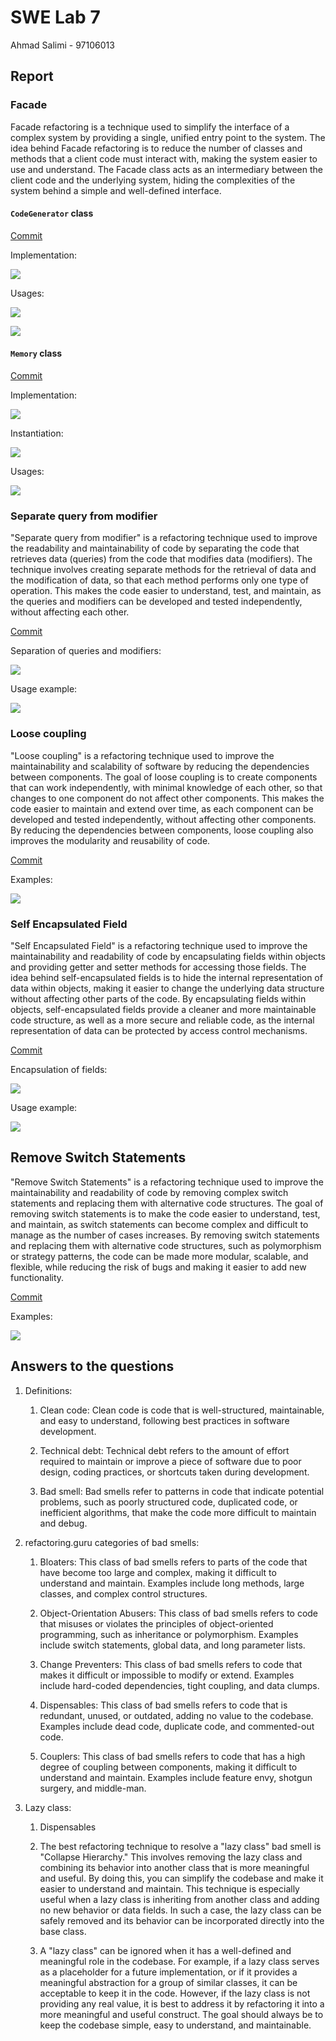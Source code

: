 # SWE Lab 7

Ahmad Salimi - 97106013

## Report

### Facade

Facade refactoring is a technique used to simplify the interface of a complex system by providing a single, unified entry point to the system. The idea behind Facade refactoring is to reduce the number of classes and methods that a client code must interact with, making the system easier to use and understand. The Facade class acts as an intermediary between the client code and the underlying system, hiding the complexities of the system behind a simple and well-defined interface.

#### `CodeGenerator` class

[Commit](https://github.com/ahmadsalimi/SWELab7/commit/c7a1217c5f951dccd35b23c1035934fb8822a52a)

Implementation:

![](./screenshots/1-codegenfacade.png)

Usages:

![](./screenshots/2-codegenfacade-usage1.png)

![](./screenshots/3-codegenfacade-usage2.png)

#### `Memory` class

[Commit](https://github.com/ahmadsalimi/SWELab7/commit/9e1be70e8937d53c8321a6ac69c76d145ec60e9a)

Implementation:

![](./screenshots/4-memoryfacade.png)

Instantiation:

![](./screenshots/5-memoryfacade-instantiation.png)

Usages:

![](./screenshots/6-memoryfacade-usage.png)

### Separate query from modifier

"Separate query from modifier" is a refactoring technique used to improve the readability and maintainability of code by separating the code that retrieves data (queries) from the code that modifies data (modifiers). The technique involves creating separate methods for the retrieval of data and the modification of data, so that each method performs only one type of operation. This makes the code easier to understand, test, and maintain, as the queries and modifiers can be developed and tested independently, without affecting each other.

[Commit](https://github.com/ahmadsalimi/SWELab7/commit/73ff9169d73c879e04467b6d872bdd0953c6842e)

Separation of queries and modifiers:

![](./screenshots/7-separatequery.png)

Usage example:

![](./screenshots/8-separatequery-usage.png)

### Loose coupling

"Loose coupling" is a refactoring technique used to improve the maintainability and scalability of software by reducing the dependencies between components. The goal of loose coupling is to create components that can work independently, with minimal knowledge of each other, so that changes to one component do not affect other components. This makes the code easier to maintain and extend over time, as each component can be developed and tested independently, without affecting other components. By reducing the dependencies between components, loose coupling also improves the modularity and reusability of code.

[Commit](https://github.com/ahmadsalimi/SWELab7/commit/898de7fda9dd5d7991488c0741494beab6496881)

Examples:

![](./screenshots/9-loosecoupling.png)

### Self Encapsulated Field

"Self Encapsulated Field" is a refactoring technique used to improve the maintainability and readability of code by encapsulating fields within objects and providing getter and setter methods for accessing those fields. The idea behind self-encapsulated fields is to hide the internal representation of data within objects, making it easier to change the underlying data structure without affecting other parts of the code. By encapsulating fields within objects, self-encapsulated fields provide a cleaner and more maintainable code structure, as well as a more secure and reliable code, as the internal representation of data can be protected by access control mechanisms.

[Commit](https://github.com/ahmadsalimi/SWELab7/commit/54a3b4db2a33d13b37e4132ee4f67ce09c4b4690)

Encapsulation of fields:

![](./screenshots/10-selfencapsulatedfield.png)

Usage example:

![](./screenshots/11-selfencapsulatedfield-usage.png)

## Remove Switch Statements

"Remove Switch Statements" is a refactoring technique used to improve the maintainability and readability of code by removing complex switch statements and replacing them with alternative code structures. The goal of removing switch statements is to make the code easier to understand, test, and maintain, as switch statements can become complex and difficult to manage as the number of cases increases. By removing switch statements and replacing them with alternative code structures, such as polymorphism or strategy patterns, the code can be made more modular, scalable, and flexible, while reducing the risk of bugs and making it easier to add new functionality.

[Commit](https://github.com/ahmadsalimi/SWELab7/commit/05e13394dd1a988c1438d27c7156d3e8ece09754)

Examples:

![](./screenshots/12-removeswitch.png)


## Answers to the questions

1. Definitions:

    1. Clean code: Clean code is code that is well-structured, maintainable, and easy to understand, following best practices in software development.

    1. Technical debt: Technical debt refers to the amount of effort required to maintain or improve a piece of software due to poor design, coding practices, or shortcuts taken during development.

    1. Bad smell: Bad smells refer to patterns in code that indicate potential problems, such as poorly structured code, duplicated code, or inefficient algorithms, that make the code more difficult to maintain and debug.


1. refactoring.guru categories of bad smells:

    1. Bloaters: This class of bad smells refers to parts of the code that have become too large and complex, making it difficult to understand and maintain. Examples include long methods, large classes, and complex control structures.

    1. Object-Orientation Abusers: This class of bad smells refers to code that misuses or violates the principles of object-oriented programming, such as inheritance or polymorphism. Examples include switch statements, global data, and long parameter lists.

    1. Change Preventers: This class of bad smells refers to code that makes it difficult or impossible to modify or extend. Examples include hard-coded dependencies, tight coupling, and data clumps.

    1. Dispensables: This class of bad smells refers to code that is redundant, unused, or outdated, adding no value to the codebase. Examples include dead code, duplicate code, and commented-out code.

    1. Couplers: This class of bad smells refers to code that has a high degree of coupling between components, making it difficult to understand and maintain. Examples include feature envy, shotgun surgery, and middle-man.


1. Lazy class:

    1. Dispensables

    1. The best refactoring technique to resolve a "lazy class" bad smell is "Collapse Hierarchy." This involves removing the lazy class and combining its behavior into another class that is more meaningful and useful. By doing this, you can simplify the codebase and make it easier to understand and maintain. This technique is especially useful when a lazy class is inheriting from another class and adding no new behavior or data fields. In such a case, the lazy class can be safely removed and its behavior can be incorporated directly into the base class.

    1. A "lazy class" can be ignored when it has a well-defined and meaningful role in the codebase. For example, if a lazy class serves as a placeholder for a future implementation, or if it provides a meaningful abstraction for a group of similar classes, it can be acceptable to keep it in the code. However, if the lazy class is not providing any real value, it is best to address it by refactoring it into a more meaningful and useful construct. The goal should always be to keep the codebase simple, easy to understand, and maintainable.
